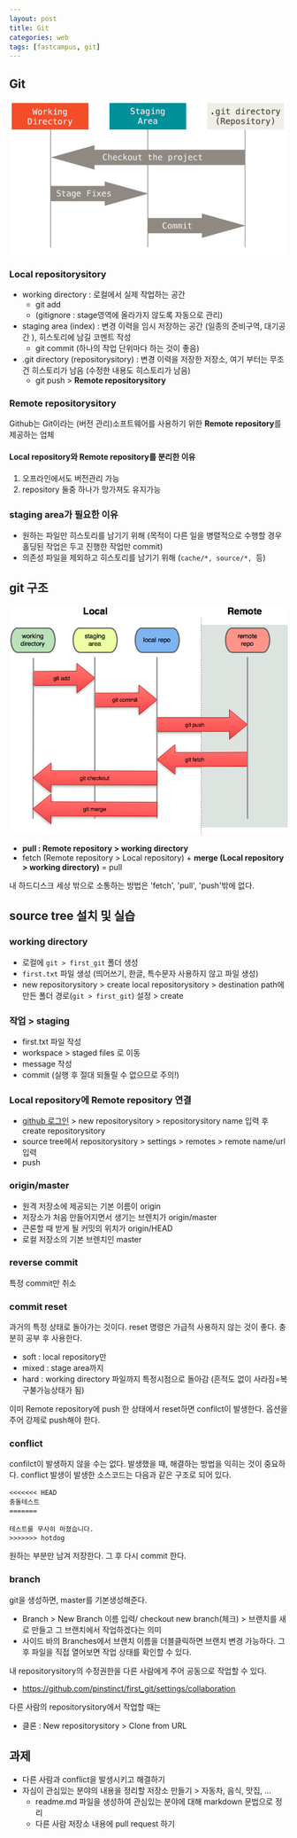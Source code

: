 ```yaml
---
layout: post
title: Git
categories: web
tags: [fastcampus, git]
---
```


## Git

![](/image/git-areas.png)

### Local repositorysitory

- working directory : 로컬에서 실제 작업하는 공간
  - git add
  - (gitignore : stage영역에 올라가지 않도록 자동으로 관리)
- staging area (index) : 변경 이력을 임시 저장하는 공간 (일종의 준비구역, 대기공간 ), 히스토리에 남길 코멘트 작성
  - git commit (하나의 작업 단위마다 하는 것이 좋음)
- .git directory (repositorysitory) :  변경 이력을 저장한 저장소, 여기 부터는 무조건 히스토리가 남음 (수정한 내용도 히스토리가 남음)
  - git push > **Remote repositorysitory**

### Remote repositorysitory

Github는 Git이라는 (버전 관리)소프트웨어를 사용하기 위한 **Remote repository**를 제공하는 업체

#### Local repository와  Remote repository를 분리한 이유

1. 오프라인에서도 버전관리 가능
2. repository 둘중 하나가 망가져도 유지가능

### staging area가 필요한 이유

- 원하는 파일만 히스토리를 남기기 위해 (목적이 다른 일을 병렬적으로 수행할 경우 홀딩된 작업은 두고 진행한 작업만 commit)
- 의존성 파일을 제외하고 히스토리를 남기기 위해 (`cache/*, source/*, `등)

## git 구조

![](/image/wps-git-command-flow.png)

- **pull :  Remote repository > working directory**
- fetch (Remote repository > Local repository) + **merge (Local repository > working directory)** = pull

내 하드디스크 세상 밖으로 소통하는 방법은 'fetch', 'pull', 'push'밖에 없다.

## source tree 설치 및 실습

### working directory

* 로컬에 `git > first_git` 폴더 생성
* `first.txt`  파일 생성 (띄어쓰기, 한글, 특수문자 사용하지 않고 파일 생성)
* new repositorysitory > create local repositorysitory > destination path에  만든 폴더 경로(`git > first_git`) 설정 > create

### 작업 > staging

- first.txt  파일 작성
- workspace > staged files 로 이동
- message 작성
- commit (실행 후 절대 되돌릴 수 없으므로 주의!)

### Local repository에 Remote repository 연결

- [github 로그인](https://github.com) > new repositorysitory > repositorysitory name 입력 후 create repositorysitory
- source tree에서 repositorysitory > settings > remotes > remote name/url 입력
- push

### origin/master

- 원격 저장소에 제공되는 기본 이름이 origin
- 저장소가 처음 만들어지면서 생기는 브렌치가 origin/master
- 큰론할 때 받게 될 커밋의 위치가 origin/HEAD
- 로컬 저장소의 기본 브렌치인 master

### reverse commit

특정 commit만 취소

### commit reset

과거의 특정 상태로 돌아가는 것이다. reset 명령은 가급적 사용하지 않는 것이 좋다. 충분히 공부 후 사용한다.

- soft : local repository만
- mixed : stage area까지
- hard : working directory 파일까지 특정시점으로 돌아감 (흔적도 없이 사라짐=복구불가능상태가 됨)

이미 Remote repository에 push 한 상태에서 reset하면 confilct이 발생한다. 옵션을 주어 강제로 push해야 한다.



### conflict

confilct이 발생하지 않을 수는 없다. 발생했을 때, 해결하는 방법을 익히는 것이 중요하다. conflict  발생이 발생한 소스코드는 다음과 같은 구조로 되어 있다.

```
<<<<<<< HEAD
충돌테스트
=======

테스트를 무사히 마쳤습니다.
>>>>>>> hotdog
```

원하는 부분만 남겨 저장한다. 그 후 다시 commit 한다.



### branch

git을 생성하면, master를 기본생성해준다.

- Branch > New Branch 이름 입력/ checkout new branch(체크) > 브랜치를 새로 만들고 그 브랜치에서 작업하겠다는 의미
- 사이드 바의 Branches에서 브랜치 이름을 더블클릭하면 브랜치 변경 가능하다. 그 후 파일을 직접 열어보면 작업 상태를 확인할 수 있다.

내 repositorysitory의 수정권한을 다른 사람에게 주어 공동으로 작업할 수 있다.

- https://github.com/pinstinct/first_git/settings/collaboration

다른 사람의 repositorysitory에서 작업할 때는

- 클론 :  New repositorysitory >  Clone from URL



## 과제
- 다른 사람과 conflict을 발생시키고 해결하기
- 자심이 관심있는 분야의 내용을 정리할 저장소 만들기 > 자동차, 음식, 맛집, ...
  - readme.md 파일을 생성하여 관심있는 분야에 대해 markdown 문법으로 정리
  - 다른 사람 저장소 내용에 pull request 하기
